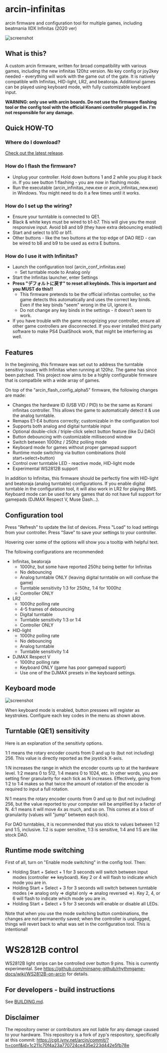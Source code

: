 # arcin-infinitas
arcin firmware and configuration tool for multiple games, including beatmania IIDX Infinitas (2020 ver)

![screenshot](https://raw.githubusercontent.com/minsang-github/arcin-infinitas-conf/ce8058caf97a84ac9981a455a71a1bc7173a6317/res/screenshot.png)

## What is this?
A custom arcin firmware, written for broad compatibility with various games, including the new infinitas 120hz version. No key config or joy2key needed - everything will work with the game out of the gate. It is natively compatible with Infinitas, HID-light, LR2, and beatoraja. Additional games can be played using keyboard mode, with fully customizable keyboard input.

**WARNING: only use with arcin boards. Do not use the firmware flashing tool or the config tool with the official Konami controller plugged in. I'm not responsible for any damage.**

## Quick HOW-TO

### Where do I download?

[Check out the latest release](https://github.com/minsang-github/arcin-infinitas/releases/latest).

### How do I flash the firmware?
* Unplug your controller. Hold down buttons 1 and 2 while you plug it back in. If you see button 1 flashing - you are now in flashing mode.
* Run the executable (arcin_infinitas_new.exe or arcin_infinitas_new.exe) in Windows. You might need to do it a few times until it works.

### How do I set up the wiring?
* Ensure your turntable is connected to QE1.
* Black & white keys must be wired to b1-b7. This will give you the most responsive input. Avoid b8 and b9 (they have extra debouncing enabled)
* Start and select to b10 or b11.
* Other buttons - like the two buttons at the top edge of DAO RED - can be wired to b8 and b9 to be used as extra E buttons.

### How do I use it with Infinitas?
* Launch the configuration tool (arcin_conf_infinitas.exe)
    * Set turntable mode to Analog only
* Start the Infinitas launcher, enter Settings
* **Press "デフォルトに戻す" to reset all keybinds. This is important and you MUST do this!!**
    * This firmware pretends to be the official infinitas controller, so the game detects this automatically and uses the correct key binds. Even if the key binds "seem" wrong in the UI, ignore it.
    * Do not change any key binds in the settings - it doesn't seem to work.
* If you have trouble with the game recognizing your controller, ensure all other game controllers are disconnected. If you ever installed third party software to make PS4 DualShock work, that might be interferring as well.

## Features

In the beginning, this firmware was set out to address the turntable sensitivy issues with Infinitas when running at 120hz. The game has since been patched. This project now aims to be a highly configurable firmware that is compatbile with a wide array of games.

On top of the "arcin_flash_config_alpha5" firmware, the following changes are made:

* Changes the hardware ID (USB VID / PID) to be the same as Konami infinitas controller. This allows the game to automatically detect it & use the analog turntable.
* Remaps E1-E4 buttons correctly; customizable in the configuration tool
* Supports both analog and digital turntable input
* Optional double-click / triple-click select button feature (like DJ DAO)
* Button debouncing with customizable millisecond window
* Switch between 1000hz / 250hz polling mode
* Keyboard mode for games without proper gamepad support
* Runtime mode switching via button combinations (hold start+select+button)
* Control over turntable LED - reactive mode, HID-light mode
* Experimental WS2812B support

In addition to Infinitas, this firmware should be perfectly fine with HID-light and beatoraja (analog turntable) configurations. If you enable digital turntable in the configuration tool, it will also work in LR2 for playing BMS. Keyboard mode can be used for any games that do not have full support for gamepads (DJMAX Respect V, Muse Dash...).

## Configuration tool

Press "Refresh" to update the list of devices. Press "Load" to load settings from your controller. Press "Save" to save your settings to your controller.

Hovering over some of the options will show you a tooltip with helpful text.

The following configurations are recommended:

* Infinitas, beatoraja    
    * 1000hz, but some have reported 250hz being better for Infinitas
    * No debouncing
    * Analog turntable ONLY (leaving digital turntable on will confuse the game)
    * Turntable sensitivity 1:3 for 250hz, 1:4 for 1000hz
    * Controller ONLY
* LR2
    * 1000hz polling rate
    * 4-5 frames of debouncing
    * Digital turntable
    * Turntable sensitivity 1:3 or 1:4
    * Controller ONLY
* HID-light
    * 1000hz polling rate
    * No debouncing
    * Analog turntable
    * Turntable sensitivity 1:4
* DJMAX Respect V
    * 1000hz polling rate
    * Keyboard ONLY (game has poor gamepad support)
    * Use one of the DJMAX presets in the keyboard settings.

## Keyboard mode

![screenshot](https://raw.githubusercontent.com/minsang-github/arcin-infinitas-conf/master/res/keyboard.png)

When keyboard mode is enabled, button pressees will register as keystrokes. Configure each key codes in the menu as shown above.

## Turntable (QE1) sensitivity
Here is an explanation of the sensitivty options.

1:1 means the rotary encoder counts from 0 and up to (but not including) 256. This value is directly reported as the joystick X-axis.

1:N increases the range in which the encoder counts up to at the hardware level. 1:2 means 0 to 512, 1:4 means 0 to 1024, etc. In other words, you are setting finer granularity for each tick as N increases. Effectively, going from 1:2 to 1:4 makes so that twice the amount of rotation of the encoder is required to input a full rotation.

N:1 means the rotary encoder counts from 0 and up to (but not including) 256, but the value reported to your computer will be amplified by a factor of N. 4:1 means it will move 4x as much, and so on. This comes at a loss of granularity (values will "jump" between each tick).

For DAO turntables, it is recommended that you stick to values between 1:2 and 1:5, inclusive. 1:2 is super sensitive, 1:3 is sensitive, 1:4 and 1:5 are like stock DAO.

## Runtime mode switching

First of all, turn on "Enable mode switching" in the config tool. Then:

* Holding Start + Select + 1 for 3 seconds will switch between input modes (controller <=> keyboard). Key 2 or 4 will flash to indicate which mode you are in. 
* Holding Start + Select + 3 for 3 seconds will switch between turntable modes (=> analog only => digital only => analog reversed =>). Key 2, 4, or 6 will flash to indicate which mode you are in.
* Holding Start + Select + 5 for 3 seconds will enable or disable all LEDs.

Note that when you use the mode switching button combinations, the changes are not permanently saved; when the controller is unplugged, things will revert back to what was set in the configuration tool. This is intentional!

# WS2812B control

WS2812B light strips can be controlled over button 9 pins. This is currently experimental. See https://github.com/minsang-github/rhythmgame-docs/wiki/WS2812B-on-arcin for details.

## For developers - build instructions
See [BUILDING.md](https://github.com/minsang-github/arcin-infinitas/blob/master/BUILDING.md).

## Disclaimer

The repository owner or contributors are not liable for any damage caused to your hardware.
This repository is a fork of zyp's respository, specifically at this commit: https://cgit.jvnv.net/arcin/commit/?h=conf&id=1c211c70f4a23a770724ce435e223d442e5fb78e
